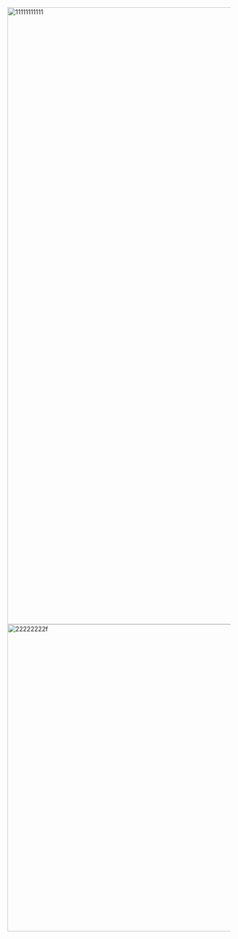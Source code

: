 <img width="2388" height="1394" alt="11111111111" src="https://github.com/user-attachments/assets/ed72b7d1-643a-4e6c-8efd-fb9c1353ef4f" />
<img width="1195" height="694" alt="22222222f" src="https://github.com/user-attachments/assets/dacc7d89-b386-42a2-a8c7-5d4facb39e23" />
